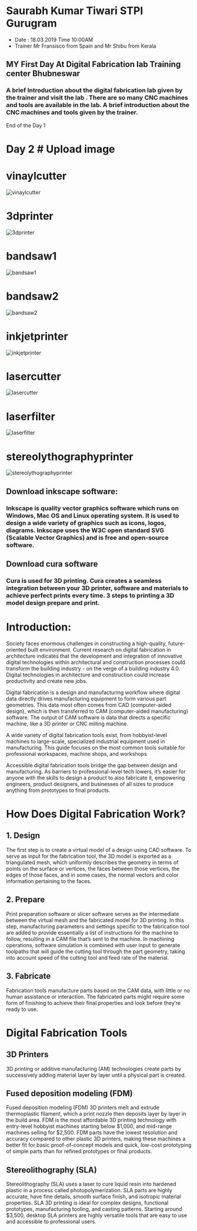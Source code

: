 # Saurabh Kumar Tiwari STPI Gurugram

- Date : 18.03.2019 Time 10:00AM
- Trainer Mr Fransisco from Spain and Mr Shibu from Kerala


## MY First Day At Digital Fabrication lab Training center Bhubneswar
### A brief Introduction about the digital fabrication lab given by the trainer and visit the lab . There are so many CNC machines and tools are available in the lab. A brief introduction about the CNC machines and tools given by the trainer.
End of the Day 1

# Day 2 # Upload image

# vinaylcutter

![vinaylcutter](img/vinaylcutter.jpg.jpeg)

 # 3dprinter

![3dprinter](img/3dprinter.jpeg)

# bandsaw1
![bandsaw1](img/bandsaw1.jpeg)

# bandsaw2

![bandsaw2](img/bandsaw2.jpeg)

# inkjetprinter

![inkjetprinter](img/inkjetprinter.jpeg)

# lasercutter

![lasercutter](img/lasercutter.jpeg)

# laserfilter

![laserfilter](img/laserfilter.jpeg)

# stereolythographyprinter

![stereolythographyprinter](img/stereolythographyprinter.jpeg)


## Download inkscape software:
### Inkscape is quality vector graphics software which runs on Windows, Mac OS and Linux operating system. It is used to design a wide variety of graphics such as icons, logos, diagrams. Inkscape uses the W3C open standard SVG (Scalable Vector Graphics)  and is free and open-source software.

## Download cura software
### Cura is used for 3D printing. Cura creates a seamless integration between your 3D printer, software and materials to achieve perfect prints every time. 3 steps to printing a 3D model design prepare and print.


# Introduction:

Society faces enormous challenges in constructing a high-quality, future-oriented built environment. Current research on digital fabrication in architecture indicates that the development and integration of innovative digital technologies within architectural and construction processes could transform the building industry - on the verge of a building industry 4.0. Digital technologies in architecture and construction could increase productivity and create new jobs.

Digital fabrication is a design and manufacturing workflow where digital data directly drives manufacturing equipment to form various part geometries. This data most often comes from CAD (computer-aided design), which is then transferred to CAM (computer-aided manufacturing) software. The output of CAM software is data that directs a specific machine, like a 3D printer or CNC milling machine.

A wide variety of digital fabrication tools exist, from hobbyist-level machines to large-scale, specialized industrial equipment used in manufacturing. This guide focuses on the most common tools suitable for professional workspaces, machine shops, and workshops

Accessible digital fabrication tools bridge the gap between design and manufacturing. As barriers to professional-level tech lowers, it’s easier for anyone with the skills to design a product to also fabricate it, empowering engineers, product designers, and businesses of all sizes to produce anything from prototypes to final products.

# How Does Digital Fabrication Work?

## 1. Design

The first step is to create a virtual model of a design using CAD software. To serve as input for the fabrication tool, the 3D model is exported as a triangulated mesh, which uniformly describes the geometry in terms of points on the surface or vertices, the faces between those vertices, the edges of those faces, and in some cases, the normal vectors and color information pertaining to the faces.

## 2. Prepare

Print preparation software or slicer software serves as the intermediate between the virtual mesh and the fabricated model for 3D printing. In this step, manufacturing parameters and settings specific to the fabrication tool are added to provide essentially a list of instructions for the machine to follow, resulting in a CAM file that’s sent to the machine. In machining operations, software simulation is combined with user input to generate toolpaths that will guide the cutting tool through the part geometry, taking into account speed of the cutting tool and feed rate of the material.

## 3. Fabricate

Fabrication tools manufacture parts based on the CAM data, with little or no human assistance or interaction. The fabricated parts might require some form of finishing to achieve their final properties and look before they’re ready to use. 

# Digital Fabrication Tools

## 3D Printers

3D printing or additive manufacturing (AM) technologies create parts by successively adding material layer by layer until a physical part is created.

## Fused deposition modeling (FDM)

Fused deposition modeling (FDM) 3D printers melt and extrude thermoplastic filament, which a print nozzle then deposits layer by layer in the build area. FDM is the most affordable 3D printing technology with entry-level hobbyist machines starting below $1,000, and mid-range machines selling for $2,500. FDM parts have the lowest resolution and accuracy compared to other plastic 3D printers, making these machines a better fit for basic proof-of-concept models and quick, low-cost prototyping of simple parts than for refined prototypes or final products.

## Stereolithography (SLA)

Stereolithography (SLA) uses a laser to cure liquid resin into hardened plastic in a process called photopolymerization. SLA parts are highly accurate, have fine details, smooth surface finish, and isotropic material properties. SLA 3D printing is ideal for complex designs, functional prototypes, manufacturing tooling, and casting patterns. Starting around $3,500, desktop SLA printers are highly versatile tools that are easy to use and accessible to professional users.


